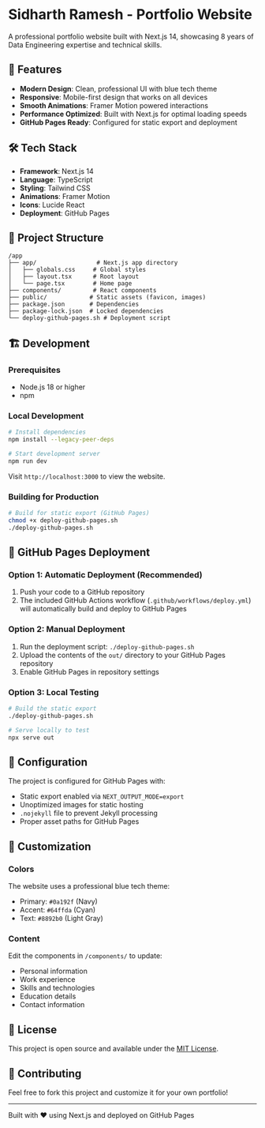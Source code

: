 
# Sidharth Ramesh - Portfolio Website

A professional portfolio website built with Next.js 14, showcasing 8 years of Data Engineering expertise and technical skills.

## 🚀 Features

- **Modern Design**: Clean, professional UI with blue tech theme
- **Responsive**: Mobile-first design that works on all devices
- **Smooth Animations**: Framer Motion powered interactions
- **Performance Optimized**: Built with Next.js for optimal loading speeds
- **GitHub Pages Ready**: Configured for static export and deployment

## 🛠️ Tech Stack

- **Framework**: Next.js 14
- **Language**: TypeScript
- **Styling**: Tailwind CSS
- **Animations**: Framer Motion
- **Icons**: Lucide React
- **Deployment**: GitHub Pages

## 📁 Project Structure

```
/app
├── app/                 # Next.js app directory
│   ├── globals.css     # Global styles
│   ├── layout.tsx      # Root layout
│   └── page.tsx        # Home page
├── components/         # React components
├── public/            # Static assets (favicon, images)
├── package.json       # Dependencies
├── package-lock.json  # Locked dependencies
└── deploy-github-pages.sh # Deployment script
```

## 🏗️ Development

### Prerequisites
- Node.js 18 or higher
- npm

### Local Development
```bash
# Install dependencies
npm install --legacy-peer-deps

# Start development server
npm run dev
```

Visit `http://localhost:3000` to view the website.

### Building for Production
```bash
# Build for static export (GitHub Pages)
chmod +x deploy-github-pages.sh
./deploy-github-pages.sh
```

## 🚀 GitHub Pages Deployment

### Option 1: Automatic Deployment (Recommended)
1. Push your code to a GitHub repository
2. The included GitHub Actions workflow (`.github/workflows/deploy.yml`) will automatically build and deploy to GitHub Pages

### Option 2: Manual Deployment
1. Run the deployment script: `./deploy-github-pages.sh`
2. Upload the contents of the `out/` directory to your GitHub Pages repository
3. Enable GitHub Pages in repository settings

### Option 3: Local Testing
```bash
# Build the static export
./deploy-github-pages.sh

# Serve locally to test
npx serve out
```

## 📝 Configuration

The project is configured for GitHub Pages with:
- Static export enabled via `NEXT_OUTPUT_MODE=export`
- Unoptimized images for static hosting
- `.nojekyll` file to prevent Jekyll processing
- Proper asset paths for GitHub Pages

## 🎨 Customization

### Colors
The website uses a professional blue tech theme:
- Primary: `#0a192f` (Navy)
- Accent: `#64ffda` (Cyan)
- Text: `#8892b0` (Light Gray)

### Content
Edit the components in `/components/` to update:
- Personal information
- Work experience
- Skills and technologies
- Education details
- Contact information

## 📄 License

This project is open source and available under the [MIT License](LICENSE).

## 🤝 Contributing

Feel free to fork this project and customize it for your own portfolio!

---

Built with ❤️ using Next.js and deployed on GitHub Pages
